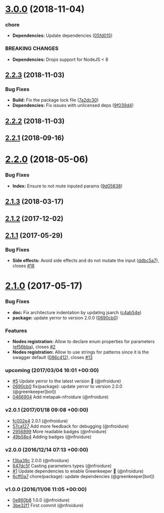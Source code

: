 # [3.0.0](https://github.com/nfroidure/siso/compare/v2.2.3...v3.0.0) (2018-11-04)


### chore

* **Dependencies:** Update dependencies ([05fd015](https://github.com/nfroidure/siso/commit/05fd015))


### BREAKING CHANGES

* **Dependencies:** Drops support for NodeJS < 8



## [2.2.3](https://github.com/nfroidure/siso/compare/v2.2.2...v2.2.3) (2018-11-03)


### Bug Fixes

* **Build:** Fix the package lock file ([7a2dc30](https://github.com/nfroidure/siso/commit/7a2dc30))
* **Dependencies:** Fix issues with unlicensed deps ([9f039d4](https://github.com/nfroidure/siso/commit/9f039d4))



## [2.2.2](https://github.com/nfroidure/siso/compare/v2.2.1...v2.2.2) (2018-11-03)



<a name="2.2.1"></a>
## [2.2.1](https://github.com/nfroidure/siso/compare/v2.2.0...v2.2.1) (2018-09-16)



<a name="2.2.0"></a>
# [2.2.0](https://github.com/nfroidure/siso/compare/v2.1.3...v2.2.0) (2018-05-06)


### Bug Fixes

* **Index:** Ensure to not mute inputed params ([9d05838](https://github.com/nfroidure/siso/commit/9d05838))



<a name="2.1.3"></a>
## [2.1.3](https://github.com/nfroidure/siso/compare/v2.1.2...v2.1.3) (2018-03-17)



<a name="2.1.2"></a>
## [2.1.2](https://github.com/nfroidure/siso/compare/v2.1.1...v2.1.2) (2017-12-02)



<a name="2.1.1"></a>
## [2.1.1](https://github.com/nfroidure/siso/compare/v2.1.0...v2.1.1) (2017-05-29)


### Bug Fixes

* **Side effects:** Avoid side effects and do not mutate the input ([ddbc5a7](https://github.com/nfroidure/siso/commit/ddbc5a7)), closes [#18](https://github.com/nfroidure/siso/issues/18)



<a name="2.1.0"></a>
# [2.1.0](https://github.com/nfroidure/siso/compare/v2.0.1...v2.1.0) (2017-05-17)


### Bug Fixes

* **doc:** Fix architecture indentation by updating jsarch ([c4ab54e](https://github.com/nfroidure/siso/commit/c4ab54e))
* **package:** update yerror to version 2.0.0 ([0690cb0](https://github.com/nfroidure/siso/commit/0690cb0))


### Features

* **Nodes registration:** Allow to declare enum properties for parameters ([ef56bba](https://github.com/nfroidure/siso/commit/ef56bba)), closes [#2](https://github.com/nfroidure/siso/issues/2)
* **Nodes registration:** Allow to use strings for patterns since it is the swagger default ([086c412](https://github.com/nfroidure/siso/commit/086c412)), closes [#13](https://github.com/nfroidure/siso/issues/13)




### upcoming (2017/03/04 16:01 +00:00)
- [#5](https://github.com/nfroidure/siso/pull/5) Update yerror to the latest version 🚀 (@nfroidure)
- [0690cb0](https://github.com/nfroidure/siso/commit/0690cb05335e490da486aa5321cab0132521693f) fix(package): update yerror to version 2.0.0 (@greenkeeper[bot])
- [0466904](https://github.com/nfroidure/siso/commit/04669043f8e9b7efd5de6037f4cef9277c95bd9e) Add metapak-nfroidure (@nfroidure)

### v2.0.1 (2017/01/18 09:08 +00:00)
- [fc002e4](https://github.com/nfroidure/siso/commit/fc002e448c0ef30816b9d19f7ed7686f2dccdf68) 2.0.1 (@nfroidure)
- [57ca127](https://github.com/nfroidure/siso/commit/57ca127c0de3c86b9e650ccbb408b9382d12062a) Add more feedback for debugging (@nfroidure)
- [2956899](https://github.com/nfroidure/siso/commit/295689972b73ddffd19dab8a5f3f5d44e8e832d4) More readable badges (@nfroidure)
- [49b58e4](https://github.com/nfroidure/siso/commit/49b58e4dbc7db38ea2869ffd58fed5fc1e0c69df) Adding badges (@nfroidure)

### v2.0.0 (2016/12/14 07:13 +00:00)
- [f3ba39c](https://github.com/nfroidure/siso/commit/f3ba39ccf92617d56af0b626e113c2f1dc37f54b) 2.0.0 (@nfroidure)
- [647dc5f](https://github.com/nfroidure/siso/commit/647dc5fe73afa825eccbb54decb28fc2d7ccb539) Casting parameters types (@nfroidure)
- [#1](https://github.com/nfroidure/siso/pull/1) Update dependencies to enable Greenkeeper 🌴 (@nfroidure)
- [6cff0a7](https://github.com/nfroidure/siso/commit/6cff0a758ea26553a1c981ef5af36f64c9885c41) chore(package): update dependencies (@greenkeeper[bot])

### v1.0.0 (2016/11/06 11:05 +00:00)
- [0e860b8](https://github.com/nfroidure/siso/commit/0e860b8f2518edb6c6d6e5879b98c5693f199ff1) 1.0.0 (@nfroidure)
- [3be32f1](https://github.com/nfroidure/siso/commit/3be32f1135fe8f2a6ffc6b372a02729a7b3cf565) First commit (@nfroidure)
